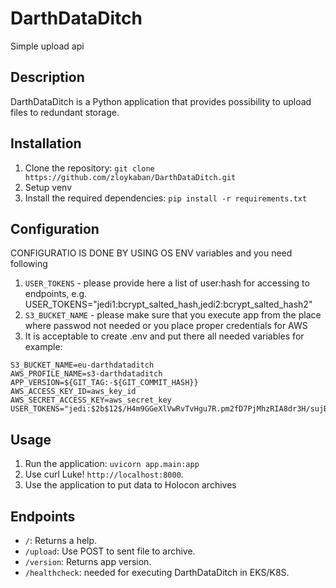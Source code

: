 # DarthDataDitch
Simple upload api

## Description
DarthDataDitch is a Python application that provides possibility to upload files to redundant storage.
## Installation
1. Clone the repository: `git clone https://github.com/zloykaban/DarthDataDitch.git`
1. Setup venv
2. Install the required dependencies: `pip install -r requirements.txt`

## Configuration
CONFIGURATIO IS DONE BY USING OS ENV variables and you need following
1. `USER_TOKENS` - please provide here a list of user:hash for accessing to endpoints, e.g. USER_TOKENS="jedi1:bcrypt_salted_hash,jedi2:bcrypt_salted_hash2"
2. `S3_BUCKET_NAME` - please make sure that you execute app from the place where passwod not needed or you place proper credentials for AWS
3. It is acceptable to create .env and put there all needed variables for example:
```
S3_BUCKET_NAME=eu-darthdataditch
AWS_PROFILE_NAME=s3-darthdataditch
APP_VERSION=${GIT_TAG:-${GIT_COMMIT_HASH}}
AWS_ACCESS_KEY_ID=aws_key_id
AWS_SECRET_ACCESS_KEY=aws_secret_key
USER_TOKENS="jedi:$2b$12$/H4m9GGeXlVwRvTvHgu7R.pm2fD7PjMhzRIA8dr3H/sujBPAGZbfC"
```
## Usage
1. Run the application: `uvicorn app.main:app`
2. Use curl Luke! `http://localhost:8000`.
3. Use the application to put data to Holocon archives

## Endpoints
- `/`: Returns a help.
- `/upload`: Use POST to sent file to archive.
- `/version`: Returns app version.
- `/healthcheck`: needed for executing DarthDataDitch in EKS/K8S.
